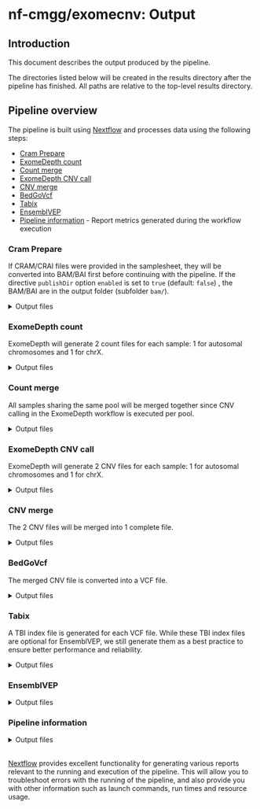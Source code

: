 # nf-cmgg/exomecnv: Output

## Introduction

This document describes the output produced by the pipeline.

The directories listed below will be created in the results directory after the pipeline has finished. All paths are relative to the top-level results directory.

<!-- TODO nf-core: Write this documentation describing your workflow's output -->

## Pipeline overview

The pipeline is built using [Nextflow](https://www.nextflow.io/) and processes data using the following steps:

- [Cram Prepare](#cram-prepare)
- [ExomeDepth count](#exomedepth-count)
- [Count merge](#count-merge)
- [ExomeDepth CNV call](#exomedepth-cnv-call)
- [CNV merge](#cnv-merge)
- [BedGoVcf](#bedgovcf)
- [Tabix](#tabix)
- [EnsemblVEP](#ensemblvep)
- [Pipeline information](#pipeline-information) - Report metrics generated during the workflow execution

### Cram Prepare

If CRAM/CRAI files were provided in the samplesheet, they will be converted into BAM/BAI first before continuing with the pipeline. If the directive `publishDir` option `enabled` is set to `true` (default: `false`) , the BAM/BAI are in the output folder (subfolder `bam/`).

<details markdown="1">
<summary>Output files</summary>

- `cram/`
  - `<sample>.bam`: BAM file
  - `<sample>.bam.bai`: BAI index file
  </details>

### ExomeDepth count

ExomeDepth will generate 2 count files for each sample: 1 for autosomal chromosomes and 1 for chrX.

<details markdown="1">
<summary>Output files</summary>

- `exomedepth/`
  - `counts/`
    - `<sample>_autosomal.txt`: Count file for autosomal chromosomes per sample
    - `<sample>_chrX.txt`: Count file for chrX per sample

</details>

### Count merge

All samples sharing the same pool will be merged together since CNV calling in the ExomeDepth workflow is executed per pool.

<details markdown="1">
<summary>Output files</summary>

- `exomedepth/`
  - `counts/`
    - `<pool>_autosomal.txt`: Count file for autosomal chromosomes per pool
    - `<pool>_chrX.txt`: Count file for chrX per pool

</details>

### ExomeDepth CNV call

ExomeDepth will generate 2 CNV files for each sample: 1 for autosomal chromosomes and 1 for chrX.

<details markdown="1">
<summary>Output files</summary>

- `exomedepth/`
  - `cnv_call/`
    - `<sample>_CNVs_ExomeDepth_autosomal.txt`: CNV file for autosomal chromosomes
    - `<sample>_CNVs_ExomeDepth_chrX.txt`: CNV file for chrX

</details>

### CNV merge

The 2 CNV files will be merged into 1 complete file.

<details markdown="1">
<summary>Output files</summary>

- `exomedepth/`
  - `cnv_call/`
    - `<sample>_CNVs_ExomeDepth.txt`: Merged CNV file

</details>

### BedGoVcf

The merged CNV file is converted into a VCF file.

<details markdown="1">
<summary>Output files</summary>

- `exomedepth/`
  - `cnv_call/`
    - `<sample>_CNVs_ExomeDepth.vcf.gz`: VCF file

</details>

### Tabix

A TBI index file is generated for each VCF file. While these TBI index files are optional for EnsemblVEP, we still generate them as a best practice to ensure better performance and reliability.

<details markdown="1">
<summary>Output files</summary>

- `exomedepth/`
  - `cnv_call/`
    - `<sample>_CNVs_ExomeDepth.vcf.gz.tbi`: TBI index file

</details>

### EnsemblVEP

<details markdown="1">
<summary>Output files</summary>

- `exomedepth/`
  - `cnv_call_vep/`
    - `<sample>.vep.vcf.gz`: VEP annotated file
    - `<sample>.vep.vcf.gz.tbi`: index of VEP annotated file

</details>

### Pipeline information

<details markdown="1">
<summary>Output files</summary>

- `samplesheet.csv`: the samplesheet used for the pipeline run
- `pipeline_info/`
  - Reports generated by Nextflow: `execution_report.html`, `execution_timeline.html`, `execution_trace.txt` and `pipeline_dag.dot`/`pipeline_dag.svg`.
  - Reports generated by the pipeline: `pipeline_report.html`, `pipeline_report.txt` and `software_versions.yml`. The `pipeline_report*` files will only be present if the `--email` / `--email_on_fail` parameter's are used when running the pipeline.

</details>

\
[Nextflow](https://www.nextflow.io/docs/latest/tracing.html) provides excellent functionality for generating various reports relevant to the running and execution of the pipeline. This will allow you to troubleshoot errors with the running of the pipeline, and also provide you with other information such as launch commands, run times and resource usage.
